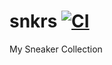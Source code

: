 # snkrs [![CI](https://github.com/mcansh/snkrs/workflows/CI/badge.svg)](https://github.com/mcansh/snkrs/actions?query=workflow%3ACI)

My Sneaker Collection
